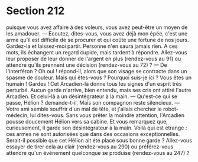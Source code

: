# Section 212

puisque vous avez affaire à des voleurs, vous avez peut-être un
moyen de les amadouer.
— Ecoutez, dites-vous, vous avez déjà mon épée, c'est une arme
qu'il est difficile de se procurer et qui coûte une fortune de nos
jours. Gardez-la et laissez-moi partir. Personne n'en saura jamais
rien.
A ces mots, ils échangent un regard cupide, mais tardent à
répondre. Allez-vous leur proposer de leur donner de l'argent en
plus (rendez-vous au 91) ou attendre qu'ils prennent une
décision (rendez-vous au 72) ?
— De l'interféron ? Oh oui ! répond-il, alors que son visage se
contracte dans un spasme de douleur. Mais qui êtes-vous ?
Pourquoi suis-je ici ? Vous êtes un humain ! Gardes !
Cet Arcadien-là donne tous les signes d'un esprit très perturbé.
Aucun garde n'arrive, bien entendu, mais ses cris ont attiré
l'autre Arcadien. Et celui-là a un désintégrateur à la main.
— Qu'est-ce qui se passe, Hélion ? demande-t-il. Mais son
compagnon reste silencieux.
— Votre ami semble souffrir d'un mal de tête, et j'allais chercher
le robot-médecin, lui dites-vous. Sans vous prêter la moindre
attention, l'Arcadien pousse doucement Hélion vers sa cabine. Et
vous remarquez que, curieusement, il garde son désintégrateur à
la main. Voilà qui est étrange : ces armes ne sont autorisées que
dans des occasions exceptionnelles. Serait-il possible que cet
Hélion ait été placé sous bonne garde ? Allez-vous essayer de
tirer cela au clair (rendez-vous au 290) ou préférez-vous
attendre qu'un événement quelconque se produise (rendez-vous
au 247) ?